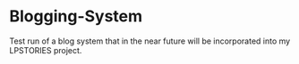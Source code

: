 # Blogging-System
Test run of a blog system that in the near future will be incorporated into my LPSTORIES project.
